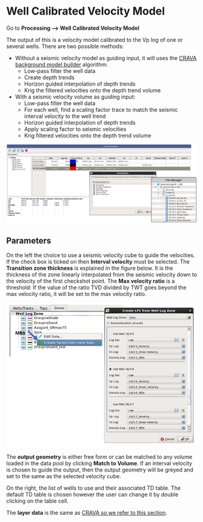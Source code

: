 # Well Calibrated Velocity Model

Go to **Processing --&gt; Well Calibrated Velocity Model**

The output of this is a velocity model calibrated to the Vp log of one or several wells. There are two possible methods:

* Without a seismic velocity model as guiding input, it will uses the [CRAVA background model builder](../readme.4/crava/crava-inversion.md) algorithm:
  * Low-pass filter the well data
  * Create depth trends
  * Horizon guided interpolation of depth trends
  * Krig the filtered velocities onto the depth trend volume
* With a seismic velocity volume as guiding input:
  * Low-pass filter the well data
  * For each well, find a scaling factor trace to match the seismic interval velocity to the well trend
  * Horizon guided interpolation of depth trends
  * Apply scaling factor to seismic velocities
  * Krig filtered velocities onto the depth trend volume

![Well Cailbrated Velocity Model](../../.gitbook/assets/image%20%2863%29.png)

## Parameters

On the left the choice to use a seismic velocity cube to guide the velocities. If the check box is ticked on then **Interval velocity** must be selected. The **Transition zone thickness** is explained in the figure below. It is the thickness of the zone linearly interpolated from the seismic velocity down to the velocity of the first checkshot point. The **Max velocity ratio** is a threshold: If the value of the ratio TVD divided by TWT  goes beyond the max velocity ratio, it will be set to the max velocity ratio.

![](../../.gitbook/assets/image%20%2845%29.png)

The **output geometry** is either free form or can be matched to any volume loaded in the data pool by clicking **Match to Volume**. If an interval velocity is chosen to guide the output, then the output geometry will be greyed and set to the same as the selected velocity cube.

On the right, the list of wells to use and their associated TD table. The default TD table is chosen however the user can change it by double clicking on the table cell.

The **layer data** is the same as [CRAVA so we refer to this section](../readme.4/crava/crava-inversion.md#zone-definition).

